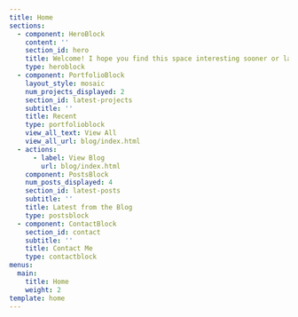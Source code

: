 ```yaml
---
title: Home
sections:
  - component: HeroBlock
    content: ''
    section_id: hero
    title: Welcome! I hope you find this space interesting sooner or later!
    type: heroblock
  - component: PortfolioBlock
    layout_style: mosaic
    num_projects_displayed: 2
    section_id: latest-projects
    subtitle: ''
    title: Recent
    type: portfolioblock
    view_all_text: View All
    view_all_url: blog/index.html
  - actions:
      - label: View Blog
        url: blog/index.html
    component: PostsBlock
    num_posts_displayed: 4
    section_id: latest-posts
    subtitle: ''
    title: Latest from the Blog
    type: postsblock
  - component: ContactBlock
    section_id: contact
    subtitle: ''
    title: Contact Me
    type: contactblock
menus:
  main:
    title: Home
    weight: 2
template: home
---
```


